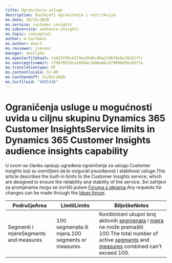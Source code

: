 ```yaml
---
title: Ograničenja usluge
description: Razumjeti ograničenja i restrikcije.
ms.date: 10/15/2020
ms.service: customer-insights
ms.subservice: audience-insights
ms.topic: conceptual
author: m-hartmann
ms.author: mhart
ms.reviewer: jimsonc
manager: shellyha
ms.openlocfilehash: fa923f88cb274ee3bdbc86a1fd678e8e282427fc
ms.sourcegitcommit: cf9b78559ca189d4c2086a66c879098d56c0377a
ms.translationtype: HT
ms.contentlocale: hr-HR
ms.lasthandoff: 11/03/2020
ms.locfileid: "4405336"
---
```

# <a name="service-limits-in-dynamics-365-customer-insights-audience-insights-capability"></a><span data-ttu-id="eff04-103">Ograničenja usluge u mogućnosti uvida u ciljnu skupinu Dynamics 365 Customer Insights</span><span class="sxs-lookup"><span data-stu-id="eff04-103">Service limits in Dynamics 365 Customer Insights audience insights capability</span></span>

<span data-ttu-id="eff04-104">U ovom se članku opisuju ugrađena ograničenja za uslugu Customer Insights koji su osmišljeni da bi osigurali pouzdanost i stabilnost usluge.</span><span class="sxs-lookup"><span data-stu-id="eff04-104">This article describes the built-in limits to the Customer Insights service, which are designed to ensure the reliability and stability of the service.</span></span> <span data-ttu-id="eff04-105">Svi zahtjevi za promjenama mogu se izvršiti putem [Foruma s idejama](https://go.microsoft.com/fwlink/?linkid=2074172),</span><span class="sxs-lookup"><span data-stu-id="eff04-105">Any requests for changes can be made through the [Ideas forum](https://go.microsoft.com/fwlink/?linkid=2074172).</span></span> 
 
| <span data-ttu-id="eff04-106">Područje</span><span class="sxs-lookup"><span data-stu-id="eff04-106">Area</span></span>  | <span data-ttu-id="eff04-107">Limiti</span><span class="sxs-lookup"><span data-stu-id="eff04-107">Limits</span></span>  | <span data-ttu-id="eff04-108">Bilješke</span><span class="sxs-lookup"><span data-stu-id="eff04-108">Notes</span></span> |
|-------------|---------------------------------------------------------------------|---------------------------------------------------------------------|
| <span data-ttu-id="eff04-109">Segmenti i mjere</span><span class="sxs-lookup"><span data-stu-id="eff04-109">Segments and measures</span></span> | <span data-ttu-id="eff04-110">100 segmenata ili mjera.</span><span class="sxs-lookup"><span data-stu-id="eff04-110">100 segments or measures.</span></span> | <span data-ttu-id="eff04-111">Kombinirani ukupni broj aktivnih [segmenata](segments.md) i [mjera](measures.md) ne može premašiti 100.</span><span class="sxs-lookup"><span data-stu-id="eff04-111">The total number of active [segments](segments.md) and [measures](measures.md) combined can't exceed 100.</span></span>  |
